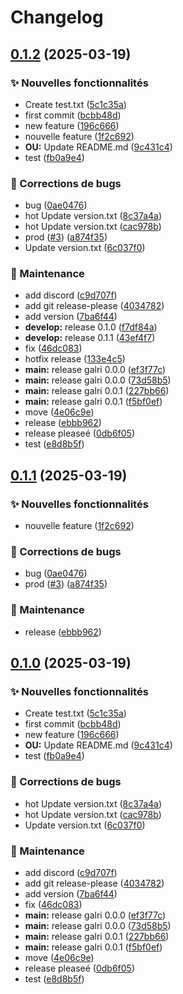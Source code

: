 # Changelog

## [0.1.2](https://github.com/WithAlex/test-release/compare/v0.1.1...v0.1.2) (2025-03-19)


### ✨ Nouvelles fonctionnalités

* Create test.txt ([5c1c35a](https://github.com/WithAlex/test-release/commit/5c1c35a774165d8c977129cd32843725d82efdc2))
* first commit ([bcbb48d](https://github.com/WithAlex/test-release/commit/bcbb48d2245cff06c1d9f089704acb96becfb15d))
* new feature ([196c666](https://github.com/WithAlex/test-release/commit/196c666b8b4a39efb627226bed2cdda2894b50fe))
* nouvelle feature ([1f2c692](https://github.com/WithAlex/test-release/commit/1f2c69258ed8ed190769872d29ccafbc0cdb0982))
* **OU:** Update README.md ([9c431c4](https://github.com/WithAlex/test-release/commit/9c431c46bb22fdb199839932384327bc0caa200a))
* test ([fb0a9e4](https://github.com/WithAlex/test-release/commit/fb0a9e4b3287969f522711d13ddcfcc2ab8b1c81))


### 🐛 Corrections de bugs

* bug ([0ae0476](https://github.com/WithAlex/test-release/commit/0ae0476bfb074c31b3510e9690bd227ceda592e9))
* hot Update version.txt ([8c37a4a](https://github.com/WithAlex/test-release/commit/8c37a4aace007d3f8d4797c13263d22c50045704))
* hot Update version.txt ([cac978b](https://github.com/WithAlex/test-release/commit/cac978b547fc8208fb9273fe6ee79582f9ae9c2c))
* prod ([#3](https://github.com/WithAlex/test-release/issues/3)) ([a874f35](https://github.com/WithAlex/test-release/commit/a874f357df5e6e42fcf2d0b6df2a7b7836ce6dbf))
* Update version.txt ([6c037f0](https://github.com/WithAlex/test-release/commit/6c037f0f5aa2752c3046734a153c1f0bfe87b36b))


### 🧹 Maintenance

* add discord ([c9d707f](https://github.com/WithAlex/test-release/commit/c9d707f899356b1c19dd6b512fde13669dca6406))
* add git release-please ([4034782](https://github.com/WithAlex/test-release/commit/4034782fdf26b19d6545d87500906b2814b23f6c))
* add version ([7ba6f44](https://github.com/WithAlex/test-release/commit/7ba6f44234f8dcb0c7a219026d6653fafaa9b4b4))
* **develop:** release 0.1.0 ([f7df84a](https://github.com/WithAlex/test-release/commit/f7df84a7122ac4ca2df7b469ffb89d782a33e7b0))
* **develop:** release 0.1.1 ([43ef4f7](https://github.com/WithAlex/test-release/commit/43ef4f770eab296afe184443b6104f94771cc4e2))
* fix ([46dc083](https://github.com/WithAlex/test-release/commit/46dc0833ace21a8ed075462986841c75b5e31155))
* hotfix release ([133e4c5](https://github.com/WithAlex/test-release/commit/133e4c5fcb4ebce6bf6cf62064cc64b6fcdda697))
* **main:** release galri 0.0.0 ([ef3f77c](https://github.com/WithAlex/test-release/commit/ef3f77c8b1c0c83fbd5ca850ef648876e78802c4))
* **main:** release galri 0.0.0 ([73d58b5](https://github.com/WithAlex/test-release/commit/73d58b5d753d096395e5f13f694032303ba80db9))
* **main:** release galri 0.0.1 ([227bb66](https://github.com/WithAlex/test-release/commit/227bb6647c6a97dd85506de6b0be66a50a4cd268))
* **main:** release galri 0.0.1 ([f5bf0ef](https://github.com/WithAlex/test-release/commit/f5bf0ef0c76d433623649e53a5b6ffa04e23feeb))
* move ([4e06c9e](https://github.com/WithAlex/test-release/commit/4e06c9e18775913c99ea86b21090285deff6c987))
* release ([ebbb962](https://github.com/WithAlex/test-release/commit/ebbb962c767d160b6b20b1073c750008c9d0fd88))
* release pleaseé ([0db6f05](https://github.com/WithAlex/test-release/commit/0db6f05db958a38e57c4b076269037822e55358e))
* test ([e8d8b5f](https://github.com/WithAlex/test-release/commit/e8d8b5f527973fd62104470c3dba9b5f1deb4557))

## [0.1.1](https://github.com/WithAlex/test-release/compare/v0.1.0...v0.1.1) (2025-03-19)


### ✨ Nouvelles fonctionnalités

* nouvelle feature ([1f2c692](https://github.com/WithAlex/test-release/commit/1f2c69258ed8ed190769872d29ccafbc0cdb0982))


### 🐛 Corrections de bugs

* bug ([0ae0476](https://github.com/WithAlex/test-release/commit/0ae0476bfb074c31b3510e9690bd227ceda592e9))
* prod ([#3](https://github.com/WithAlex/test-release/issues/3)) ([a874f35](https://github.com/WithAlex/test-release/commit/a874f357df5e6e42fcf2d0b6df2a7b7836ce6dbf))


### 🧹 Maintenance

* release ([ebbb962](https://github.com/WithAlex/test-release/commit/ebbb962c767d160b6b20b1073c750008c9d0fd88))

## [0.1.0](https://github.com/WithAlex/test-release/compare/v0.0.1...v0.1.0) (2025-03-19)


### ✨ Nouvelles fonctionnalités

* Create test.txt ([5c1c35a](https://github.com/WithAlex/test-release/commit/5c1c35a774165d8c977129cd32843725d82efdc2))
* first commit ([bcbb48d](https://github.com/WithAlex/test-release/commit/bcbb48d2245cff06c1d9f089704acb96becfb15d))
* new feature ([196c666](https://github.com/WithAlex/test-release/commit/196c666b8b4a39efb627226bed2cdda2894b50fe))
* **OU:** Update README.md ([9c431c4](https://github.com/WithAlex/test-release/commit/9c431c46bb22fdb199839932384327bc0caa200a))
* test ([fb0a9e4](https://github.com/WithAlex/test-release/commit/fb0a9e4b3287969f522711d13ddcfcc2ab8b1c81))


### 🐛 Corrections de bugs

* hot Update version.txt ([8c37a4a](https://github.com/WithAlex/test-release/commit/8c37a4aace007d3f8d4797c13263d22c50045704))
* hot Update version.txt ([cac978b](https://github.com/WithAlex/test-release/commit/cac978b547fc8208fb9273fe6ee79582f9ae9c2c))
* Update version.txt ([6c037f0](https://github.com/WithAlex/test-release/commit/6c037f0f5aa2752c3046734a153c1f0bfe87b36b))


### 🧹 Maintenance

* add discord ([c9d707f](https://github.com/WithAlex/test-release/commit/c9d707f899356b1c19dd6b512fde13669dca6406))
* add git release-please ([4034782](https://github.com/WithAlex/test-release/commit/4034782fdf26b19d6545d87500906b2814b23f6c))
* add version ([7ba6f44](https://github.com/WithAlex/test-release/commit/7ba6f44234f8dcb0c7a219026d6653fafaa9b4b4))
* fix ([46dc083](https://github.com/WithAlex/test-release/commit/46dc0833ace21a8ed075462986841c75b5e31155))
* **main:** release galri 0.0.0 ([ef3f77c](https://github.com/WithAlex/test-release/commit/ef3f77c8b1c0c83fbd5ca850ef648876e78802c4))
* **main:** release galri 0.0.0 ([73d58b5](https://github.com/WithAlex/test-release/commit/73d58b5d753d096395e5f13f694032303ba80db9))
* **main:** release galri 0.0.1 ([227bb66](https://github.com/WithAlex/test-release/commit/227bb6647c6a97dd85506de6b0be66a50a4cd268))
* **main:** release galri 0.0.1 ([f5bf0ef](https://github.com/WithAlex/test-release/commit/f5bf0ef0c76d433623649e53a5b6ffa04e23feeb))
* move ([4e06c9e](https://github.com/WithAlex/test-release/commit/4e06c9e18775913c99ea86b21090285deff6c987))
* release pleaseé ([0db6f05](https://github.com/WithAlex/test-release/commit/0db6f05db958a38e57c4b076269037822e55358e))
* test ([e8d8b5f](https://github.com/WithAlex/test-release/commit/e8d8b5f527973fd62104470c3dba9b5f1deb4557))
